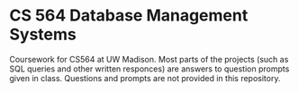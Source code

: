 # CS 564 Database Management Systems
Coursework for CS564 at UW Madison. Most parts of the projects (such as SQL queries and other written responces) are answers to question prompts given in class. Questions and prompts are not provided in this repository. 

